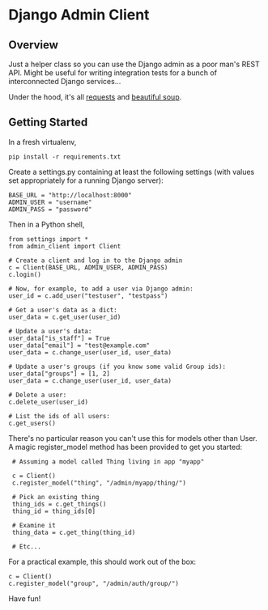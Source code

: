 
# Django Admin Client


## Overview

Just a helper class so you can use the Django admin as a poor man's REST API.
Might be useful for writing integration tests for a bunch of interconnected Django services...

Under the hood, it's all [requests](https://2.python-requests.org/en/master/) and
[beautiful soup](https://www.crummy.com/software/BeautifulSoup/).


## Getting Started

In a fresh virtualenv,

    pip install -r requirements.txt


Create a settings.py containing at least the following settings (with values set
appropriately for a running Django server):

    BASE_URL = "http://localhost:8000"
    ADMIN_USER = "username"
    ADMIN_PASS = "password"


Then in a Python shell,

    from settings import *
    from admin_client import Client

    # Create a client and log in to the Django admin
    c = Client(BASE_URL, ADMIN_USER, ADMIN_PASS)
    c.login()

    # Now, for example, to add a user via Django admin:
    user_id = c.add_user("testuser", "testpass")

    # Get a user's data as a dict:
    user_data = c.get_user(user_id)

    # Update a user's data:
    user_data["is_staff"] = True
    user_data["email"] = "test@example.com"
    user_data = c.change_user(user_id, user_data)

    # Update a user's groups (if you know some valid Group ids):
    user_data["groups"] = [1, 2]
    user_data = c.change_user(user_id, user_data)

    # Delete a user:
    c.delete_user(user_id)

    # List the ids of all users:
    c.get_users()


There's no particular reason you can't use this for models other than User.
A magic register_model method has been provided to get you started:

     # Assuming a model called Thing living in app "myapp"

     c = Client()
     c.register_model("thing", "/admin/myapp/thing/")

     # Pick an existing thing
     thing_ids = c.get_things()
     thing_id = thing_ids[0]

     # Examine it
     thing_data = c.get_thing(thing_id)

     # Etc...


For a practical example, this should work out of the box:

    c = Client()
    c.register_model("group", "/admin/auth/group/")


Have fun!
